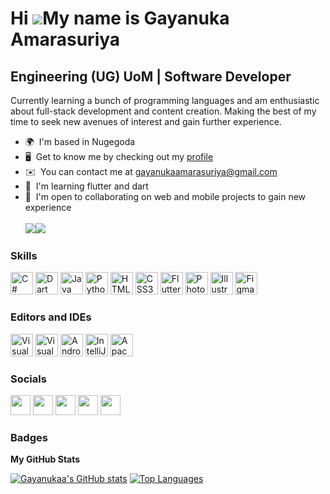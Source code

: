 Hi ![](https://user-images.githubusercontent.com/18350557/176309783-0785949b-9127-417c-8b55-ab5a4333674e.gif)My name is Gayanuka Amarasuriya
============================================================================================================================================

Engineering (UG) UoM | Software Developer
-----------------------------------------

Currently learning a bunch of programming languages and am enthusiastic about full-stack development and content creation. Making the best of my time to seek new avenues of interest and gain further experience.

*   🌍  I'm based in Nugegoda
*   🖥️  Get to know me by checking out my [profile](http://https://bio.link/gayanukaa)
*   ✉️  You can contact me at [gayanukaamarasuriya@gmail.com](mailto:gayanukaamarasuriya@gmail.com)
*   🧠  I'm learning flutter and dart
*   🤝  I'm open to collaborating on web and mobile projects to gain new experience <br><br>
<a href="https://www.github.com/Gayanukaa" target="_blank" rel="noreferrer"><img
                  src="https://img.shields.io/github/followers/Gayanukaa?logo=github&style=for-the-badge&color=0891b2&labelColor=1c1917" /></a><a href="https://www.twitter.com/Gayanukaaa" target="_blank" rel="noreferrer"><img
                  src="https://img.shields.io/twitter/follow/Gayanukaaa?logo=twitter&style=for-the-badge&color=0891b2&labelColor=1c1917"
                /></a>
### Skills 
<p align="left">
<a href="https://docs.microsoft.com/en-us/dotnet/csharp/" target="_blank" rel="noreferrer"><img src="https://raw.githubusercontent.com/danielcranney/readme-generator/main/public/icons/skills/csharp-colored.svg" width="36" height="36" alt="C#" /></a>
<a href="https://dart.dev/" target="_blank" rel="noreferrer"><img src="https://raw.githubusercontent.com/danielcranney/readme-generator/main/public/icons/skills/dart-colored.svg" width="36" height="36" alt="Dart" /></a>
<a href="https://www.oracle.com/java/" target="_blank" rel="noreferrer"><img src="https://raw.githubusercontent.com/danielcranney/readme-generator/main/public/icons/skills/java-colored.svg" width="36" height="36" alt="Java" /></a>
<a href="https://www.python.org/" target="_blank" rel="noreferrer"><img src="https://raw.githubusercontent.com/danielcranney/readme-generator/main/public/icons/skills/python-colored.svg" width="36" height="36" alt="Python" /></a>
<a href="https://developer.mozilla.org/en-US/docs/Glossary/HTML5" target="_blank" rel="noreferrer"><img src="https://raw.githubusercontent.com/danielcranney/readme-generator/main/public/icons/skills/html5-colored.svg" width="36" height="36" alt="HTML5" /></a>
<a href="https://www.w3.org/TR/CSS/#css" target="_blank" rel="noreferrer"><img src="https://raw.githubusercontent.com/danielcranney/readme-generator/main/public/icons/skills/css3-colored.svg" width="36" height="36" alt="CSS3" /></a>
<a href="https://flutter.dev/" target="_blank" rel="noreferrer"><img src="https://raw.githubusercontent.com/danielcranney/readme-generator/main/public/icons/skills/flutter-colored.svg" width="36" height="36" alt="Flutter" /></a>
<a href="https://www.adobe.com/uk/products/photoshop.html" target="_blank" rel="noreferrer"><img src="https://raw.githubusercontent.com/danielcranney/readme-generator/main/public/icons/skills/photoshop-colored-dark.svg" width="36" height="36" alt="Photoshop" /></a>
<a href="adobe.com/uk/products/illustrator.html" target="_blank" rel="noreferrer"><img src="https://raw.githubusercontent.com/danielcranney/readme-generator/main/public/icons/skills/illustrator-colored-dark.svg" width="36" height="36" alt="Illustrator" /></a>
<a href="https://www.figma.com/" target="_blank" rel="noreferrer"><img src="https://raw.githubusercontent.com/danielcranney/readme-generator/main/public/icons/skills/figma-colored.svg" width="36" height="36" alt="Figma" /></a>
</p>

### Editors and IDEs 
<p align="left">
<a href="https://code.visualstudio.com" target="_blank" rel="noreferrer"><img src="https://img.icons8.com/fluency/2x/visual-studio-code-2019.png" width="36" height="36" alt="Visual Studio Code" /></a>
<a href="https://visualstudio.microsoft.com" target="_blank" rel="noreferrer"><img src="https://img.icons8.com/fluency/512/visual-studio.png" width="36" height="36" alt="Visual Studio" /></a>
<a href="https://developer.android.com/studio" target="_blank" rel="noreferrer"><img src="https://img.icons8.com/fluency/512/android-studio--v3.png" width="36" height="36" alt="Android Studio" /></a>
<a href="https://www.jetbrains.com/idea/" target="_blank" rel="noreferrer"><img src="https://img.icons8.com/color/512/intellij-idea.png" width="36" height="36" alt="IntelliJ IDEA" /></a>
<a href="https://netbeans.apache.org" target="_blank" rel="noreferrer"><img src="https://netbeans.apache.org/images/apache-netbeans.svg" width="36" height="36" alt="Apache Netbeans" /></a>
</p>
                    
### Socials
<p align="left"> <a href="https://www.facebook.com/gayanuka.amarasuriya" target="_blank" rel="noreferrer"><img src="https://raw.githubusercontent.com/danielcranney/readme-generator/main/public/icons/socials/facebook.svg" width="32" height="32" /></a> <a href="https://www.github.com/Gayanukaa" target="_blank" rel="noreferrer"><img src="https://raw.githubusercontent.com/danielcranney/readme-generator/main/public/icons/socials/github-dark.svg" width="32" height="32" /></a> <a href="https://www.linkedin.com/in/gayanuka-amarasuriya" target="_blank" rel="noreferrer"><img src="https://raw.githubusercontent.com/danielcranney/readme-generator/main/public/icons/socials/linkedin.svg" width="32" height="32" /></a> <a href="https://www.stackoverflow.com/users/18101297/gayanuka-amarasuriya" target="_blank" rel="noreferrer"><img src="https://raw.githubusercontent.com/danielcranney/readme-generator/main/public/icons/socials/stackoverflow.svg" width="32" height="32" /></a> <a href="https://www.twitter.com/Gayanukaaa" target="_blank" rel="noreferrer"><img src="https://raw.githubusercontent.com/danielcranney/readme-generator/main/public/icons/socials/twitter.svg" width="32" height="32" /></a></p>

### Badges

<b>My GitHub Stats</b>

<a href="http://www.github.com/Gayanukaa"><img src="https://github-readme-stats.vercel.app/api?username=Gayanukaa&show_icons=true&hide=stars,prs,&count_private=true&title_color=0891b2&text_color=ffffff&icon_color=0891b2&bg_color=1c1917&hide_border=true&show_icons=true" alt="Gayanukaa's GitHub stats" /></a>
<a href="https://github.com/Gayanukaa" align="left"><img src="https://github-readme-stats.vercel.app/api/top-langs/?username=Gayanukaa&langs_count=10&title_color=0891b2&text_color=ffffff&icon_color=0891b2&bg_color=1c1917&hide_border=true&locale=en&custom_title=Top%20%Languages" alt="Top Languages" /></a>
